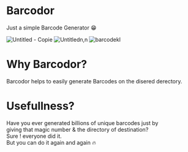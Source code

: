 # Barcodor 

Just a simple Barcode Generator 😁

![Untitled - Copie](https://user-images.githubusercontent.com/40875400/114254454-f210c580-999e-11eb-8e8c-66b685dfd077.png)
![Untitledn,n](https://user-images.githubusercontent.com/40875400/114254826-59c81000-99a1-11eb-803e-4acdb5330eb0.png)
![barcodekl](https://user-images.githubusercontent.com/40875400/114254904-b5929900-99a1-11eb-8768-285ddaf9682b.png)

# Why Barcodor?
Barcodor helps to easily generate Barcodes on the disered derectory.

# Usefullness?
Have you ever generated billions of unique barcodes just by   
giving that magic number & the directory of destination?   
Sure ! everyone did it.  
But you can do it again and again :fire:  

